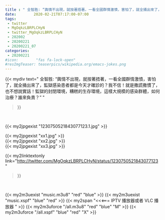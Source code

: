 ```yaml
---
title : " 全智胜: “輿情不出現，就按著捂著，一看全國群情激憤，害怕了，就全捅出來了，監獄感染患者都是今天才確診的？我不信！就是撒謊撒慣了，也不想說實話！監獄的封閉環境，糟糕的生存環境，這樣大規模的感染群體，如何治療？誰來負責？”  "
date:        2020-02-21T07:17:00-07:00
tags:
 - twitter
 - MgOqkzLBRPLCHyN
 - twitter_MgOqkzLBRPLCHyN
 - 202002
 - 20200221
 - 20200221_07
categories:
 - 20200221
#icon:        "fas fa-lock-open"
#resImgTeaser: teaserpics/wikipedia.org/emacs-jokes.png
---
```


{{< mydiv text=" 全智胜: “輿情不出現，就按著捂著，一看全國群情激憤，害怕了，就全捅出來了，監獄感染患者都是今天才確診的？我不信！就是撒謊撒慣了，也不想說實話！監獄的封閉環境，糟糕的生存環境，這樣大規模的感染群體，如何治療？誰來負責？”  "
>}}
<br>


 {{< my2jpgexist "1230750521843077123.1.jpg" >}}<br> 

{{< my2jpgexist "xx1.jpg" >}}<br>
{{< my2jpgexist "xx2.jpg" >}}<br>
{{< my2jpgexist "xx3.jpg" >}}<br>


{{< my2linktextonly link="http://twitter.com/MgOqkzLBRPLCHyN/status/1230750521843077123"
>}}


<br>

{{< my2m3uexist "music.m3u8" "red"  "blue" >}} {{< my2m3uexist "music.xspf" "blue" "red"  >}} {{< my2span "<<<=== IPTV 播放器或者 VLC 播放器 " >}} {{< my2m3uforce "/all.m3u8" "red"  "blue" "M" >}} {{< my2m3uforce "/all.xspf" "blue" "red"  "X" >}} 
